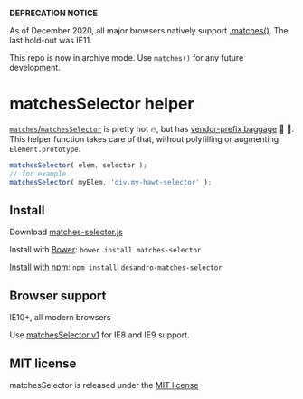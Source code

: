 **DEPRECATION NOTICE**

As of December 2020, all major browsers natively support [.matches()](https://developer.mozilla.org/en-US/docs/Web/API/Element/matches). The last hold-out was IE11.

This repo is now in archive mode. Use `matches()` for any future development.

# matchesSelector helper

[`matches`/`matchesSelector`](https://developer.mozilla.org/en-US/docs/Web/API/Element/matches) is pretty hot :fire:, but has [vendor-prefix baggage](http://caniuse.com/#feat=matchesselector) :handbag: :pouch:. This helper function takes care of that, without polyfilling or augmenting `Element.prototype`.

``` js
matchesSelector( elem, selector );
// for example
matchesSelector( myElem, 'div.my-hawt-selector' );
```

## Install

Download [matches-selector.js](https://github.com/desandro/matches-selector/raw/master/matches-selector.js)

Install with [Bower](http://bower.io): `bower install matches-selector`

[Install with npm](https://www.npmjs.org/package/desandro-matches-selector): `npm install desandro-matches-selector`

## Browser support

IE10+, all modern browsers

Use [matchesSelector v1](https://github.com/desandro/matches-selector/releases/tag/v1.0.3) for IE8 and IE9 support.

## MIT license

matchesSelector is released under the [MIT license](http://desandro.mit-license.org)
